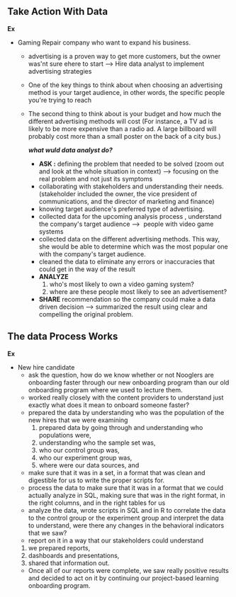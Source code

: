  ## Take Action With Data
  
  **Ex**
  - Gaming Repair company who want to expand his business.
    - advertising is a proven way to get more customers, but the owner was'nt sure ehere
      to start --> Hire data analyst to implement advertising strategies
    - One of the key things to think about when choosing an advertising method is your
      target audience, in other words, the specific people you're trying to reach
    - The second thing to think about is your budget and how much the different
      advertising methods will cost (For instance, a TV ad is likely to be more
      expensive than a radio ad. A large billboard will probably cost more than a small
      poster on the back of a city bus.)

      **_what wuld data analyst do?_**
      - **ASK :** defining the problem that needed to be solved (zoom out and look at
        the whole situation in context) --> focusing on the real problem and not just
        its symptoms
      - collaborating with stakeholders and understanding their needs. (stakeholder
        included the owner, the vice president of communications, and the director of
        marketing and finance)
      - knowing target audience's preferred type of advertising.
      - collected data for the upcoming analysis process , understand the company's
        target audience -->  people with video game systems
      - collected data on the different advertising methods. This way, she would be able
        to determine which was the most popular one with the company's target audience.
      - cleaned the data to eliminate any errors or inaccuracies that could get in the
        way of the result
      - **ANALYZE**
        1. who's most likely to own a video gaming system?
        2. where are these people most likely to see an advertisement?
      - **SHARE** recommendation so the company could make a data driven decision -->
        summarized the result using clear and compelling the original problem.
      
## The data Process Works

  **Ex**
   - New hire candidate
     - ask the question, how do we know whether or not Nooglers are onboarding faster through our new onboarding program than our old onboarding program where we used to lecture them.
     - worked really closely with the content providers to understand just exactly what does it mean to onboard someone faster?
     - prepared the data by understanding who was the population of the new hires that we were examining
        1. prepared data by going through and understanding who populations were,
        2. understanding who the sample set was,
        3. who our control group was,
        4. who our experiment group was,
        5. where were our data sources, and
     - make sure that it was in a set, in a format that was clean and digestible for us to write the proper scripts for.
     - process the data to make sure that it was in a format that we could actually analyze in SQL, making sure that was in the right
       format, in the right columns, and in the right tables for us
     - analyze the data, wrote scripts in SQL and in R to correlate the data to the control group or the experiment group and interpret the
       data to understand, were there any changes in the behavioral indicators that we saw?
     - report on it in a way that our stakeholders could understand
     1. we prepared reports,
     2. dashboards and presentations,
     3. shared that information out.
     - Once all of our reports were complete, we saw really positive results and decided to act on it by continuing our project-based learning onboarding program.

